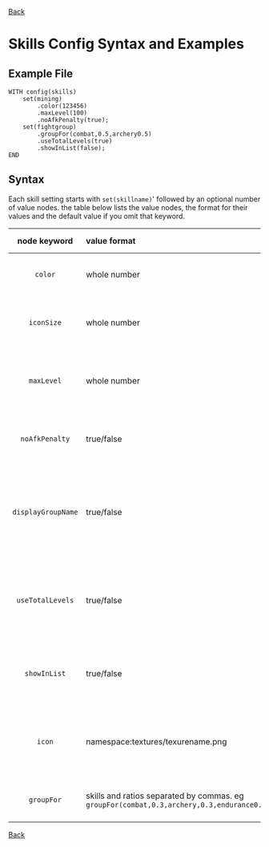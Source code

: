 [Back](./scripting.md#server-config-syntax-and-examples)

# Skills Config Syntax and Examples

## Example File
```
WITH config(skills)
    set(mining)
        .color(123456)
        .maxLevel(100)
        .noAfkPenalty(true);
    set(fightgroup)
        .groupFor(combat,0.5,archery0.5)
        .useTotalLevels(true)
        .showInList(false);
END
```

## Syntax
Each skill setting starts with `set(skillname)`' followed by an optional number of value nodes.  the table below lists the value nodes, the format for their values and the default value if you omit that keyword.

|    node keyword    | value format                                                                              | default value                                | What it does                                                                         |
|:------------------:|:------------------------------------------------------------------------------------------|:---------------------------------------------|:-------------------------------------------------------------------------------------|
|      `color`       | whole number                                                                              | `16777215`                                   | Sets the skill's display color                                                       |
|     `iconSize`     | whole number                                                                              | `18`                                         | Lets pmmo know the size of the raw image scaling                                     |
|     `maxLevel`     | whole number                                                                              | same as server config max level              | The max level for this skill independent of the global max level                     |
|   `noAfkPenalty`   | true/false                                                                                | `false`                                      | If true this skill will never be affected by anti-cheese                             |
| `displayGroupName` | true/false                                                                                | `false`                                      | Should the group name show on tooltips, if false each member skill will show instead |
|  `useTotalLevels`  | true/false                                                                                | `false`                                      | Should this skill be a sum of its group members when checking skill levels           |
|    `showInList`    | true/false                                                                                | `true`                                       | Should this skill appear in the skill list on the user's screeen                     |
|       `icon`       | namespace:textures/texurename.png                                                         | `minecraft:textures/skills/missing_icon.png` | the location of your desired texture from vanilla or a resource pack                 |
|     `groupFor`     | skills and ratios separated by commas. eg `groupFor(combat,0.3,archery,0.3,endurance0.4)` | none.                                        | If populated, defines this skill as a "skill group"                                  | 

[Back](./scripting.md#server-config-syntax-and-examples)